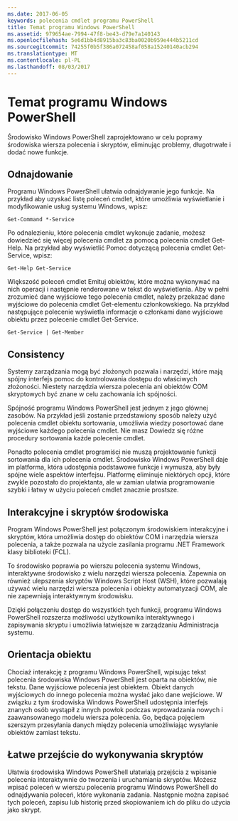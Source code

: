 ```yaml
---
ms.date: 2017-06-05
keywords: polecenia cmdlet programu PowerShell
title: Temat programu Windows PowerShell
ms.assetid: 979654ae-7994-47f8-be43-d79e7a140143
ms.openlocfilehash: 5e6d1bb4d8915ba3c83ba0020b959e444b5211cd
ms.sourcegitcommit: 74255f0b5f386a072458af058a15240140acb294
ms.translationtype: MT
ms.contentlocale: pl-PL
ms.lasthandoff: 08/03/2017
---
```

# <a name="about-windows-powershell"></a>Temat programu Windows PowerShell
Środowisko Windows PowerShell zaprojektowano w celu poprawy środowiska wiersza polecenia i skryptów, eliminując problemy, długotrwałe i dodać nowe funkcje.

## <a name="discoverability"></a>Odnajdowanie
Programu Windows PowerShell ułatwia odnajdywanie jego funkcje. Na przykład aby uzyskać listę poleceń cmdlet, które umożliwia wyświetlanie i modyfikowanie usług systemu Windows, wpisz:

```
Get-Command *-Service
```

Po odnalezieniu, które polecenia cmdlet wykonuje zadanie, możesz dowiedzieć się więcej polecenia cmdlet za pomocą polecenia cmdlet Get-Help. Na przykład aby wyświetlić Pomoc dotyczącą polecenia cmdlet Get-Service, wpisz:

```
Get-Help Get-Service
```
Większość poleceń cmdlet Emituj obiektów, które można wykonywać na nich operacji i następnie renderowane w tekst do wyświetlenia. Aby w pełni zrozumieć dane wyjściowe tego polecenia cmdlet, należy przekazać dane wyjściowe do polecenia cmdlet Get-elementu członkowskiego. Na przykład następujące polecenie wyświetla informacje o członkami dane wyjściowe obiektu przez polecenie cmdlet Get-Service.

```
Get-Service | Get-Member
```

## <a name="consistency"></a>Consistency
Systemy zarządzania mogą być złożonych pozwala i narzędzi, które mają spójny interfejs pomoc do kontrolowania dostępu do właściwych złożoności. Niestety narzędzia wiersza polecenia ani obiektów COM skryptowych być znane w celu zachowania ich spójności.

Spójność programu Windows PowerShell jest jednym z jego głównej zasobów. Na przykład jeśli zostanie przedstawiony sposób należy użyć polecenia cmdlet obiektu sortowania, umożliwia wiedzy posortować dane wyjściowe każdego polecenia cmdlet. Nie masz Dowiedz się różne procedury sortowania każde polecenie cmdlet.

Ponadto polecenia cmdlet programiści nie muszą projektowanie funkcji sortowania dla ich polecenia cmdlet. Środowisko Windows PowerShell daje im platforma, która udostępnia podstawowe funkcje i wymusza, aby były spójne wiele aspektów interfejsu. Platformę eliminuje niektórych opcji, które zwykle pozostało do projektanta, ale w zamian ułatwia programowanie szybki i łatwy w użyciu poleceń cmdlet znacznie prostsze.

## <a name="interactive-and-scripting-environments"></a>Interakcyjne i skryptów środowiska
Program Windows PowerShell jest połączonym środowiskiem interakcyjne i skryptów, która umożliwia dostęp do obiektów COM i narzędzia wiersza polecenia, a także pozwala na użycie zasilania programu .NET Framework klasy biblioteki (FCL).

To środowisko poprawia po wierszu polecenia systemu Windows, interaktywne środowisko z wielu narzędzi wiersza polecenia. Zapewnia on również ulepszenia skryptów Windows Script Host (WSH), które pozwalają używać wielu narzędzi wiersza polecenia i obiekty automatyzacji COM, ale nie zapewniają interaktywnym środowisku.

Dzięki połączeniu dostęp do wszystkich tych funkcji, programu Windows PowerShell rozszerza możliwości użytkownika interaktywnego i zapisywania skryptu i umożliwia łatwiejsze w zarządzaniu Administracja systemu.

## <a name="object-orientation"></a>Orientacja obiektu
Chociaż interakcję z programu Windows PowerShell, wpisując tekst polecenia środowiska Windows PowerShell jest oparta na obiektów, nie tekstu. Dane wyjściowe polecenia jest obiektem. Obiekt danych wyjściowych do innego polecenia można wysłać jako dane wejściowe. W związku z tym środowiska Windows PowerShell udostępnia interfejs znanych osób wystąpił z innych powłok podczas wprowadzania nowych i zaawansowanego modelu wiersza polecenia. Go, będąca pojęciem szerszym przesyłania danych między polecenia umożliwiając wysyłanie obiektów zamiast tekstu.

## <a name="easy-transition-to-scripting"></a>Łatwe przejście do wykonywania skryptów
Ułatwia środowiska Windows PowerShell ułatwiają przejścia z wpisanie polecenia interaktywnie do tworzenia i uruchamiania skryptów. Możesz wpisać poleceń w wierszu polecenia programu Windows PowerShell do odnajdywania poleceń, które wykonania zadania. Następnie można zapisać tych poleceń, zapisu lub historię przed skopiowaniem ich do pliku do użycia jako skrypt.

